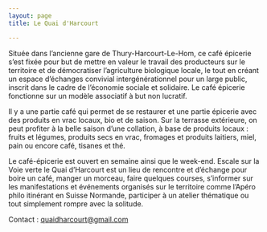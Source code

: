 ```yaml
---
layout: page
title: Le Quai d'Harcourt

---
```


Située dans l’ancienne gare de Thury-Harcourt-Le-Hom, ce café épicerie s’est fixée pour but de mettre en valeur le travail 
des producteurs sur le territoire et de démocratiser l’agriculture biologique locale, le tout en créant un espace d’échanges 
convivial intergénérationnel pour un large public, inscrit dans le cadre de l’économie sociale et solidaire. Le café épicerie 
fonctionne sur un modèle associatif à but non lucratif.

Il y a une partie café qui permet de se restaurer et une partie épicerie avec des produits en vrac locaux, bio et de saison. Sur la terrasse extérieure, on peut profiter à la belle saison d’une collation, à base de produits locaux : fruits et légumes, produits secs en vrac, fromages et produits laitiers, miel, pain ou encore café, tisanes et thé.

Le café-épicerie est ouvert en semaine ainsi que le week-end. Escale sur la Voie verte le Quai d’Harcourt est un lieu de rencontre et d’échange pour boire un café, manger un morceau, faire quelques courses, s’informer sur les manifestations et événements organisés sur le territoire comme l’Apéro philo itinérant en Suisse Normande, participer à un atelier thématique ou tout simplement rompre avec la solitude.

Contact : quaidharcourt@gmail.com
